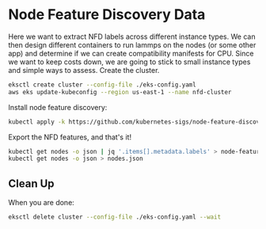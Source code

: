 # Node Feature Discovery Data

Here we want to extract NFD labels across different instance types. We can then design different containers to run lammps on the nodes (or some other app) and determine if we can create compatibility manifests for CPU. Since we want to keep costs down, we are going to stick to small instance types and simple ways to assess. Create the cluster.

```bash
eksctl create cluster --config-file ./eks-config.yaml
aws eks update-kubeconfig --region us-east-1 --name nfd-cluster
```

Install node feature discovery:

```bash
kubectl apply -k https://github.com/kubernetes-sigs/node-feature-discovery/deployment/overlays/default?ref=v0.17.3
```

Export the NFD features, and that's it!

```bash
kubectl get nodes -o json | jq '.items[].metadata.labels' > node-features.json
kubectl get nodes -o json > nodes.json
```

## Clean Up

When you are done:

```bash
eksctl delete cluster --config-file ./eks-config.yaml --wait
```
